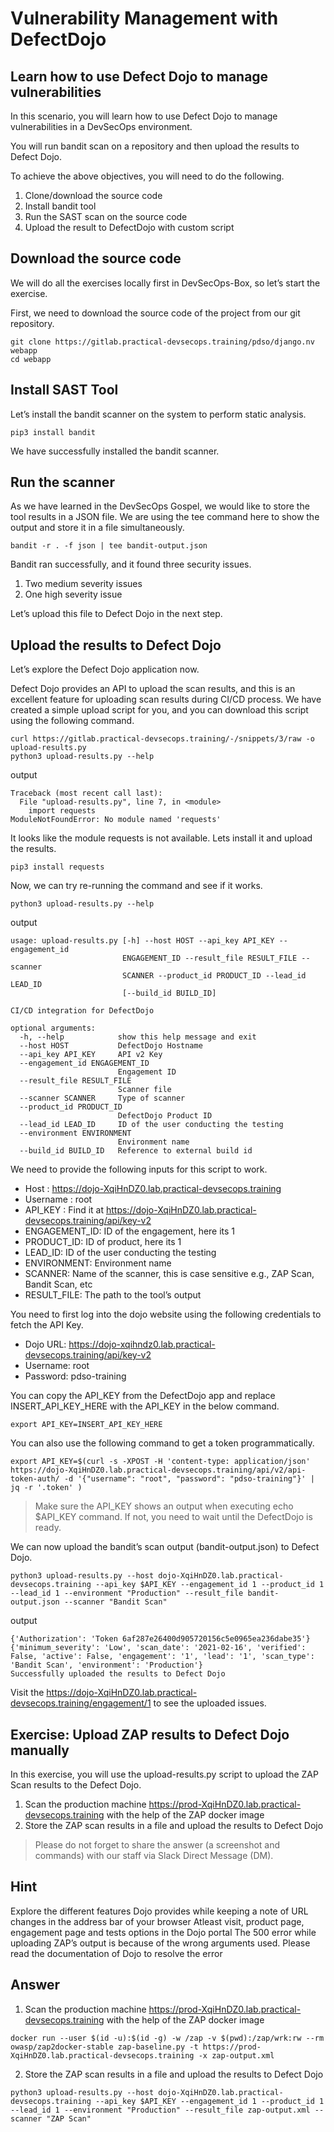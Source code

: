 Vulnerability Management with DefectDojo
================================

Learn how to use Defect Dojo to manage vulnerabilities
----------------------------------------------------------------

In this scenario, you will learn how to use Defect Dojo to manage vulnerabilities in a DevSecOps environment.

You will run bandit scan on a repository and then upload the results to Defect Dojo.

To achieve the above objectives, you will need to do the following.
1. Clone/download the source code
2. Install bandit tool
3. Run the SAST scan on the source code
4. Upload the result to DefectDojo with custom script

Download the source code
----------

We will do all the exercises locally first in DevSecOps-Box, so let’s start the exercise.

First, we need to download the source code of the project from our git repository.

```
git clone https://gitlab.practical-devsecops.training/pdso/django.nv webapp
cd webapp
```

Install SAST Tool
----------

Let’s install the bandit scanner on the system to perform static analysis.

```
pip3 install bandit
```
We have successfully installed the bandit scanner.

Run the scanner
----------

As we have learned in the DevSecOps Gospel, we would like to store the tool results in a JSON file. We are using the tee command here to show the output and store it in a file simultaneously.

```
bandit -r . -f json | tee bandit-output.json
```

Bandit ran successfully, and it found three security issues.
1. Two medium severity issues
2. One high severity issue

Let’s upload this file to Defect Dojo in the next step.

Upload the results to Defect Dojo
-----------

Let’s explore the Defect Dojo application now.

Defect Dojo provides an API to upload the scan results, and this is an excellent feature for uploading scan results during CI/CD process. We have created a simple upload script for you, and you can download this script using the following command.

```
curl https://gitlab.practical-devsecops.training/-/snippets/3/raw -o upload-results.py
python3 upload-results.py --help
```
output

```
Traceback (most recent call last):
  File "upload-results.py", line 7, in <module>
    import requests
ModuleNotFoundError: No module named 'requests'
```
It looks like the module requests is not available. Lets install it and upload the results.

```
pip3 install requests
```
Now, we can try re-running the command and see if it works.
```
python3 upload-results.py --help
```
output
```
usage: upload-results.py [-h] --host HOST --api_key API_KEY --engagement_id
                         ENGAGEMENT_ID --result_file RESULT_FILE --scanner
                         SCANNER --product_id PRODUCT_ID --lead_id LEAD_ID
                         [--build_id BUILD_ID]

CI/CD integration for DefectDojo

optional arguments:
  -h, --help            show this help message and exit
  --host HOST           DefectDojo Hostname
  --api_key API_KEY     API v2 Key
  --engagement_id ENGAGEMENT_ID
                        Engagement ID
  --result_file RESULT_FILE
                        Scanner file
  --scanner SCANNER     Type of scanner
  --product_id PRODUCT_ID
                        DefectDojo Product ID
  --lead_id LEAD_ID     ID of the user conducting the testing
  --environment ENVIRONMENT
                        Environment name
  --build_id BUILD_ID   Reference to external build id
```
We need to provide the following inputs for this script to work.

- Host : https://dojo-XqiHnDZ0.lab.practical-devsecops.training
- Username : root
- API_KEY : Find it at https://dojo-XqiHnDZ0.lab.practical-devsecops.training/api/key-v2
- ENGAGEMENT_ID: ID of the engagement, here its 1
- PRODUCT_ID: ID of product, here its 1
- LEAD_ID: ID of the user conducting the testing
- ENVIRONMENT: Environment name
- SCANNER: Name of the scanner, this is case sensitive e.g., ZAP Scan, Bandit Scan, etc
- RESULT_FILE: The path to the tool’s output

You need to first log into the dojo website using the following credentials to fetch the API Key.

- Dojo URL: https://dojo-xqihndz0.lab.practical-devsecops.training/api/key-v2
- Username: root
- Password: pdso-training

You can copy the API_KEY from the DefectDojo app and replace INSERT_API_KEY_HERE with the API_KEY in the below command.

```
export API_KEY=INSERT_API_KEY_HERE
```
You can also use the following command to get a token programmatically.

```
export API_KEY=$(curl -s -XPOST -H 'content-type: application/json' https://dojo-XqiHnDZ0.lab.practical-devsecops.training/api/v2/api-token-auth/ -d '{"username": "root", "password": "pdso-training"}' | jq -r '.token' )
```

> Make sure the API_KEY shows an output when executing echo $API_KEY command. If not, you need to wait until the DefectDojo is ready.

We can now upload the bandit’s scan output (bandit-output.json) to Defect Dojo.

```
python3 upload-results.py --host dojo-XqiHnDZ0.lab.practical-devsecops.training --api_key $API_KEY --engagement_id 1 --product_id 1 --lead_id 1 --environment "Production" --result_file bandit-output.json --scanner "Bandit Scan"
```
output
```
{'Authorization': 'Token 6af287e26400d905720156c5e0965ea236dabe35'}
{'minimum_severity': 'Low', 'scan_date': '2021-02-16', 'verified': False, 'active': False, 'engagement': '1', 'lead': '1', 'scan_type': 'Bandit Scan', 'environment': 'Production'}
Successfully uploaded the results to Defect Dojo
```

Visit the https://dojo-XqiHnDZ0.lab.practical-devsecops.training/engagement/1 to see the uploaded issues.


Exercise: Upload ZAP results to Defect Dojo manually
----
In this exercise, you will use the upload-results.py script to upload the ZAP Scan results to the Defect Dojo.

1. Scan the production machine https://prod-XqiHnDZ0.lab.practical-devsecops.training with the help of the ZAP docker image
2. Store the ZAP scan results in a file and upload the results to Defect Dojo

> Please do not forget to share the answer (a screenshot and commands) with our staff via Slack Direct Message (DM).

Hint
---------

Explore the different features Dojo provides while keeping a note of URL changes in the address bar of your browser
Atleast visit, product page, engagement page and tests options in the Dojo portal
The 500 error while uploading ZAP’s output is because of the wrong arguments used. Please read the documentation of Dojo to resolve the error

Answer
---------
1. Scan the production machine https://prod-XqiHnDZ0.lab.practical-devsecops.training with the help of the ZAP docker image
```
docker run --user $(id -u):$(id -g) -w /zap -v $(pwd):/zap/wrk:rw --rm owasp/zap2docker-stable zap-baseline.py -t https://prod-XqiHnDZ0.lab.practical-devsecops.training -x zap-output.xml
```

2. Store the ZAP scan results in a file and upload the results to Defect Dojo

```
python3 upload-results.py --host dojo-XqiHnDZ0.lab.practical-devsecops.training --api_key $API_KEY --engagement_id 1 --product_id 1 --lead_id 1 --environment "Production" --result_file zap-output.xml --scanner "ZAP Scan"
```